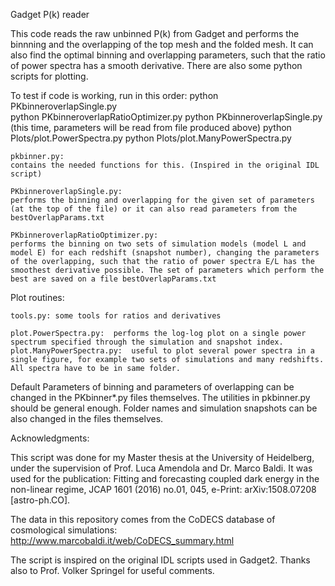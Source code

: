 Gadget P(k) reader

This code reads the raw unbinned P(k) from Gadget and performs the binnning and the overlapping of the top mesh and the folded mesh.
It can also find the optimal binning and overlapping parameters, such that the ratio of power spectra has a smooth derivative.
There are also some python scripts for plotting.

To test if code is working, run in this order:
     python PKbinneroverlapSingle.py     
     python PKbinneroverlapRatioOptimizer.py
     python PKbinneroverlapSingle.py    (this time, parameters will be read from file produced above)
     python Plots/plot.PowerSpectra.py
     python Plots/plot.ManyPowerSpectra.py

    pkbinner.py:
    contains the needed functions for this. (Inspired in the original IDL script)

    PKbinneroverlapSingle.py:
    performs the binning and overlapping for the given set of parameters (at the top of the file) or it can also read parameters from the bestOverlapParams.txt

    PKbinneroverlapRatioOptimizer.py:
    performs the binning on two sets of simulation models (model L and model E) for each redshift (snapshot number), changing the parameters of the overlapping, such that the ratio of power spectra E/L has the smoothest derivative possible. The set of parameters which perform the best are saved on a file bestOverlapParams.txt

Plot routines:
    
    tools.py: some tools for ratios and derivatives
    
    plot.PowerSpectra.py:  performs the log-log plot on a single power spectrum specified through the simulation and snapshot index.
    plot.ManyPowerSpectra.py:  useful to plot several power spectra in a single figure, for example two sets of simulations and many redshifts. All spectra have to be in same folder.

Default Parameters of binning and parameters of overlapping can be changed in the PKbinner*.py files themselves. The utilities in pkbinner.py should be general enough.
Folder names and simulation snapshots can be also changed in the files themselves.


Acknowledgments:

This script was done for my Master thesis at the University of Heidelberg, under the supervision of Prof. Luca Amendola and Dr. Marco Baldi. It was used for the publication: Fitting and forecasting coupled dark energy in the non-linear regime, JCAP 1601 (2016) no.01, 045, e-Print: arXiv:1508.07208 [astro-ph.CO].

The data in this repository comes from the CoDECS database of cosmological simulations: http://www.marcobaldi.it/web/CoDECS_summary.html

The script is inspired on the original IDL scripts used in Gadget2. Thanks also to Prof. Volker Springel for useful comments.
 

